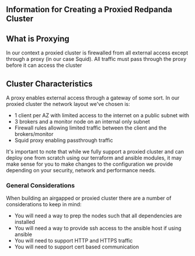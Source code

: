 ## Information for Creating a Proxied Redpanda Cluster

## What is Proxying

In our context a proxied cluster is firewalled from all external access except through a proxy (in our case Squid). All
traffic must pass through the proxy before it can access the cluster

## Cluster Characteristics

A proxy enables external access through a gateway of some sort. In our proxied cluster the network layout we've chosen
is:

* 1 client per AZ with limited access to the internet on a public subnet with
* 3 brokers and a monitor node on an internal only subnet
* Firewall rules allowing limited traffic between the client and the brokers/monitor
* Squid proxy enabling passthrough traffic

It's important to note that while we fully support a proxied cluster and can deploy one from scratch using our terraform
and ansible modules, it may make sense for you to make changes to the configuration we provide depending on your
security, network and performance needs.

### General Considerations

When building an airgapped or proxied cluster there are a number of considerations to keep in mind:

* You will need a way to prep the nodes such that all dependencies are installed
* You will need a way to provide ssh access to the ansible host if using ansible
* You will need to support HTTP and HTTPS traffic
* You will need to support cert based communication
